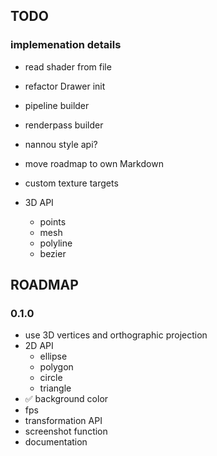 ## TODO

### implemenation details
- read shader from file
- refactor Drawer init
- pipeline builder
- renderpass builder
- nannou style api?
- move roadmap to own Markdown
- custom texture targets

- 3D API
    - points
    - mesh
    - polyline
    - bezier

## ROADMAP

### 0.1.0 
- use 3D vertices and orthographic projection
- 2D API
    - ellipse 
    - polygon
    - circle
    - triangle 
- ✅ background color
- fps 
- transformation API
- screenshot function
- documentation
